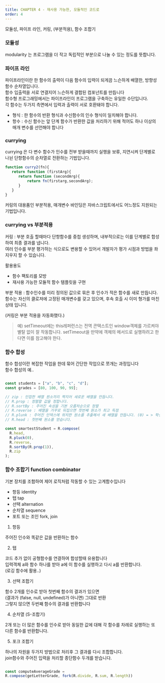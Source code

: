 ```yaml
---
title: CHAPTER 4 - 재사용 가능한, 모듈적인 코드로 
order: 4
---
```


모듈성, 파이프 라인, 커링, (부분적용), 함수 조합기

### 모듈성

modularity 는 프로그램을 더 작고 독립적인 부분으로 나눌 수 있는 정도를 뜻합니다.

### 파이프 라인

파이프라인이란 한 함수의 출력이 다음 함수의 입력이 되게끔 느슨하게 배열한, 방향성 함수 순차열입니다.  
함수 입출력을 서로 연결지어 느슨하게 결합된 컴포넌트를 만듭니다  
함수형 프로그래밍에서는 파이프라인이 프로그램을 구축하는 유일한 수단입니다.  
각 함수는 두가지 측면에서 입력과 출력이 서로 호환돼야 합니다.  

- 형식 : 한 함수의 반환 형식과 수신함수의 인수 형식이 일치해야 합니다.  
- 항수 : 수신 함수는 앞 단계 함수가 반환한 값을 처리하기 위해 적어도 하나 이상의 매개 변수를 선언해야 합니다  

### currying 

currying 은 다 변수 함수가 인수를 전부 받을때까지 실행을 보류, 지연시켜 단계별로 나뉜 단항함수의 순차열로 전환하는 기법입니다.  

```javascript
function curry2(fn){
   return function (firstArg){
      return function (secondArg){
          return fn(firstarg,secondArg);
      }
   }
}
```

커링의 대용품인 부분적용, 매개변수 바인딩은 자바스크립트에서도 어느정도 지원되는 기법입니다.   

### currying vs 부분적용

커링 : 부분 호출 할때마다 단항함수를 중첩 생성하며, 내부적으로는 이를 단계별로 합성하여 최종 결과를 냅니다.  
여러 인수를 부분 평가하는 식으로도 변용할 수 있어서 개발자가 평가 시점과 방법을 좌지우지 할 수 있습니다.  

활용용도  
- 함수 팩토리를 모방
- 재사용 가능한 모듈적 함수 템플릿을 구현

부분 적용 : 함수인수를 미리 정의된 값으로 묶은 후 인수가 적은 함수를 새로 만듭니다.  
함수는 자신의 클로져에 고정된 매개변수를 갖고 있으며, 후속 호출 시 이미 형가를 마친 상태 입니다.  

(커링은 부분 적용을 자동화했다.)  

> 
> 예) setTimeout에는 this레퍼런스는 전역 콘택스트인 window객체를 가르켜야 별탈 없이 잘 작동합니다.
> setTimeout을 만약에 객체의 메서드로 실행하려고 한다면 이를 참고해야 한다. 


### 함수 합성 

함수 합성이란 복잡한 작업을 한데 묶어 간단한 작업으로 쪼개는 과정입니다  
함수 합성의 예.. 

```javascript 

const students = ["a", "b", "c", "d"];
const grades = [80, 100, 90, 99];

// zip : 인접한 배열 원소끼리 짝지어 새로운 배열을 만듭니다.
// R.prop : 정렬할 값을 정합니다.
// R.sortBy : 주어진 속성을 기본 오름차순으로 정렬
// R.reverse : 배열을 거꾸로 뒤집으면 첫번째 원소가 최고 득점
// R.plunk : 주어진 인덱스에 위치한 원소를 추출해서 새 배열을 만듭니다. (0) = > 학생 이름
// R.head : 첫번째 원소를 얻습니다.

const smartestStudent = R.compose(
  R.head,
  R.pluck(0),
  R.reverse,
  R.sortBy(R.prop(1)),
  R.zip
);

```

### 함수 조합기 function combinator

기본 장치를 조함하여 제어 로직처럼 작동할 수 있는 고계함수입니다

- 항등 identity
- 탭 tap 
- 선택 alternation
- 순차열 sequence
- 포트 또는 조인 fork, join


1. 항등  
  
주어진 인수와 똑같은 값을 반환하는 함수

2. 탭
  
코드 추가 없이 공형함수를 연결하여 합성할때 유용합니다  
입력객체 a와 함수 하나를 받아 a에 이 함수를 실행하고 다시 a를 반환합니다.  
(로깅 함수에 활용..)  

3. 선택 조합기   
  
함수 2개를 인수로 받아 첫번째 함수의 결과가 있으면  
(결과가 (false, null, undefined)가 아니면) 그대로 반환  
그렇지 않으면 두번째 함수의 결과를 반환합니다  

4. 순차열 (S-조합기)
  
2개 또는 더 많은 함수를 인수로 받아 동일한 값에 대해 각 함수를 차례로 실행하는 또 다른 함수를 반환합니다.

5. 포크 조합기  
  
하나의 자원을 두가지 방법으로 처리후 그 결과를 다시 조합합니다.  
join함수와 주어진 입력을 처리할 종단함수 두개를 받습니다. 

```javascript

const computeAverageGrade =
R.compose(getLetterGrade, fork(R.divide, R.sum, R.length))

```

